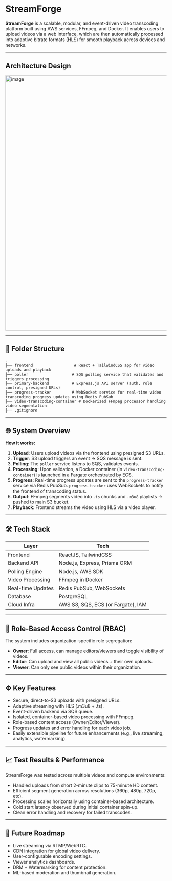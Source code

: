 # StreamForge

**StreamForge** is a scalable, modular, and event-driven video transcoding platform built using AWS services, FFmpeg, and Docker. It enables users to upload videos via a web interface, which are then automatically processed into adaptive bitrate formats (HLS) for smooth playback across devices and networks.

---
## Architecture Design

<img width="1649" height="796" alt="image" src="https://github.com/user-attachments/assets/bf636c24-ed3c-4843-80e7-2cc385f8ebb7" />

---
## 📁 Folder Structure

```
.
├── frontend                  # React + TailwindCSS app for video uploads and playback
├── poller                   # SQS polling service that validates and triggers processing
├── primary-backend          # Express.js API server (auth, role control, presigned URLs)
├── progress-tracker         # WebSocket service for real-time video transcoding progress updates using Redis PubSub
├── video-transcoding-container # Dockerized FFmpeg processor handling video segmentation
├── .gitignore

```

---

## 🌐 System Overview

**How it works:**

1. **Upload**: Users upload videos via the frontend using presigned S3 URLs.
2. **Trigger**: S3 upload triggers an event → SQS message is sent.
3. **Polling**: The `poller` service listens to SQS, validates events.
4. **Processing**: Upon validation, a Docker container (in `video-transcoding-container`) is launched in a Fargate orchestrated by ECS.
5. **Progress**: Real-time progress updates are sent to the `progress-tracker` service via Redis PubSub. `progress-tracker` uses WebSockets to notify the frontend of transcoding status.
5. **Output**: FFmpeg segments video into `.ts` chunks and `.m3u8` playlists → pushed to main S3 bucket.
6. **Playback**: Frontend streams the video using HLS via a video player.

---

## 🛠 Tech Stack

| Layer | Tech |
| --- | --- |
| Frontend | ReactJS, TailwindCSS |
| Backend API | Node.js, Express, Prisma ORM |
| Polling Engine | Node.js, AWS SDK |
| Video Processing | FFmpeg in Docker |
| Real-time Updates | Redis PubSub, WebSockets |
| Database | PostgreSQL |
| Cloud Infra | AWS S3, SQS, ECS (or Fargate), IAM |

---

## 🔐 Role-Based Access Control (RBAC)

The system includes organization-specific role segregation:

- **Owner**: Full access, can manage editors/viewers and toggle visibility of videos.
- **Editor**: Can upload and view all public videos + their own uploads.
- **Viewer**: Can only see public videos within their organization.

---

## ⚙️ Key Features

- Secure, direct-to-S3 uploads with presigned URLs.
- Adaptive streaming with HLS (.m3u8 + .ts).
- Event-driven backend via SQS queue.
- Isolated, container-based video processing with FFmpeg.
- Role-based content access (Owner/Editor/Viewer).
- Progress updates and error handling for each video job.
- Easily extensible pipeline for future enhancements (e.g., live streaming, analytics, watermarking).

---

## 📈 Test Results & Performance

StreamForge was tested across multiple videos and compute environments:

- Handled uploads from short 2-minute clips to 75-minute HD content.
- Efficient segment generation across resolutions (360p, 480p, 720p, etc).
- Processing scales horizontally using container-based architecture.
- Cold start latency observed during initial container spin-up.
- Clean error handling and recovery for failed transcodes.

---

## 🧩 Future Roadmap

- Live streaming via RTMP/WebRTC.
- CDN integration for global video delivery.
- User-configurable encoding settings.
- Viewer analytics dashboards.
- DRM + Watermarking for content protection.
- ML-based moderation and thumbnail generation.

